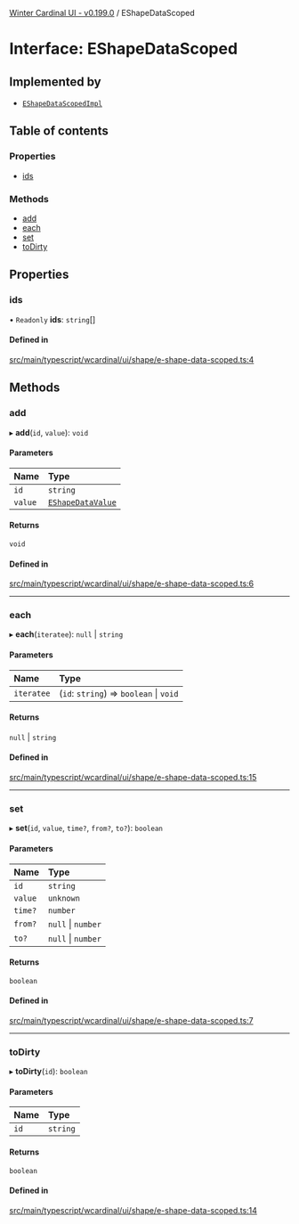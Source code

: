 [Winter Cardinal UI - v0.199.0](../index.md) / EShapeDataScoped

# Interface: EShapeDataScoped

## Implemented by

- [`EShapeDataScopedImpl`](../classes/EShapeDataScopedImpl.md)

## Table of contents

### Properties

- [ids](EShapeDataScoped.md#ids)

### Methods

- [add](EShapeDataScoped.md#add)
- [each](EShapeDataScoped.md#each)
- [set](EShapeDataScoped.md#set)
- [toDirty](EShapeDataScoped.md#todirty)

## Properties

### ids

• `Readonly` **ids**: `string`[]

#### Defined in

[src/main/typescript/wcardinal/ui/shape/e-shape-data-scoped.ts:4](https://github.com/winter-cardinal/winter-cardinal-ui/blob/v0.199.0/src/main/typescript/wcardinal/ui/shape/e-shape-data-scoped.ts#L4)

## Methods

### add

▸ **add**(`id`, `value`): `void`

#### Parameters

| Name | Type |
| :------ | :------ |
| `id` | `string` |
| `value` | [`EShapeDataValue`](EShapeDataValue.md) |

#### Returns

`void`

#### Defined in

[src/main/typescript/wcardinal/ui/shape/e-shape-data-scoped.ts:6](https://github.com/winter-cardinal/winter-cardinal-ui/blob/v0.199.0/src/main/typescript/wcardinal/ui/shape/e-shape-data-scoped.ts#L6)

___

### each

▸ **each**(`iteratee`): ``null`` \| `string`

#### Parameters

| Name | Type |
| :------ | :------ |
| `iteratee` | (`id`: `string`) => `boolean` \| `void` |

#### Returns

``null`` \| `string`

#### Defined in

[src/main/typescript/wcardinal/ui/shape/e-shape-data-scoped.ts:15](https://github.com/winter-cardinal/winter-cardinal-ui/blob/v0.199.0/src/main/typescript/wcardinal/ui/shape/e-shape-data-scoped.ts#L15)

___

### set

▸ **set**(`id`, `value`, `time?`, `from?`, `to?`): `boolean`

#### Parameters

| Name | Type |
| :------ | :------ |
| `id` | `string` |
| `value` | `unknown` |
| `time?` | `number` |
| `from?` | ``null`` \| `number` |
| `to?` | ``null`` \| `number` |

#### Returns

`boolean`

#### Defined in

[src/main/typescript/wcardinal/ui/shape/e-shape-data-scoped.ts:7](https://github.com/winter-cardinal/winter-cardinal-ui/blob/v0.199.0/src/main/typescript/wcardinal/ui/shape/e-shape-data-scoped.ts#L7)

___

### toDirty

▸ **toDirty**(`id`): `boolean`

#### Parameters

| Name | Type |
| :------ | :------ |
| `id` | `string` |

#### Returns

`boolean`

#### Defined in

[src/main/typescript/wcardinal/ui/shape/e-shape-data-scoped.ts:14](https://github.com/winter-cardinal/winter-cardinal-ui/blob/v0.199.0/src/main/typescript/wcardinal/ui/shape/e-shape-data-scoped.ts#L14)
